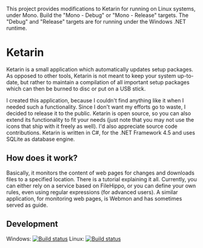 This project provides modifications to Ketarin for running on Linux systems,
under Mono.  Build the "Mono - Debug" or "Mono - Release" targets.  The "Debug"
and "Release" targets are for running under the Windows .NET runtime.

# Ketarin 

Ketarin is a small application which automatically updates setup packages. As opposed to other tools, Ketarin is not meant to keep your system up-to-date, but rather to maintain a compilation of all important setup packages which can then be burned to disc or put on a USB stick.

I created this application, because I couldn't find anything like it when I needed such a functionality. Since I don't want my efforts go to waste, I decided to release it to the public. Ketarin is open source, so you can also extend its functionality to fit your needs (just note that you may not use the icons that ship with it freely as well). I'd also appreciate source code contributions. Ketarin is written in C#, for the .NET Framework 4.5 and uses SQLite as database engine.

## How does it work?

Basically, it monitors the content of web pages for changes and downloads files to a specified location. There is a tutorial explaining it all. Currently, you can either rely on a service based on FileHippo, or you can define your own rules, even using regular expressions (for advanced users). A similar application, for monitoring web pages, is Webmon and has sometimes served as guide. 

## Development

Windows: [![Build status](https://ci.appveyor.com/api/projects/status/jdlrqtgay8gn5vmf/branch/Mono?svg=true)](https://ci.appveyor.com/project/franc6/ketarin/branch/Mono)
Linux: [![Build status](https://ci.appveyor.com/api/projects/status/w66t8m69lfh5lhyb/branch/Mono?svg=true)](https://ci.appveyor.com/project/franc6/ketarin-lf204/branch/Mono)
